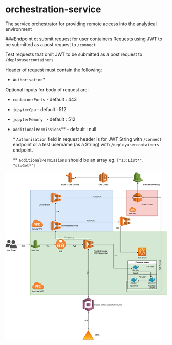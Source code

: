 # orchestration-service
The service orchestrator for providing remote access into the analytical environment

###Endpoint ot submit request for user containers 
 Requests using JWT to be submitted as a post request to `/connect`  
 
 Test requests that omit JWT to be submitted as a post request to `/deployusercontainers` 
 
 Header of request must contain the following:
  - `Authorisation`*
     
  Optional inputs for body of request are:
  - `containerPorts`        - default : 443
  - `jupyterCpu`            - default : 512
  - `jupyterMemory `        - default : 512
  - `additionalPermissions`** - default : null
  
     \* `Authorisation` field in request header is for JWT String with `/connect` endpoint or a test username (as a String) with `/deployusercontainers` endpoint.
     
     \** `additionalPermissions` should be an array eg. `["s3:List*", "s3:Get*"]`

![Image of Orchestration Service](OrchestrationService.png)
